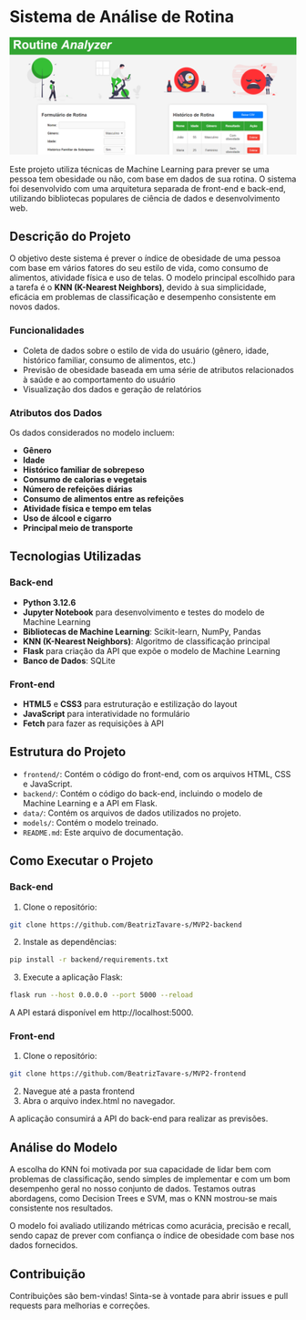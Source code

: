 ﻿# Sistema de Análise de Rotina

![Tela do Sistema](https://github.com/BeatrizTavare-s/MVP2-frontend/blob/main/assets/tela.PNG)

Este projeto utiliza técnicas de Machine Learning para prever se uma pessoa tem obesidade ou não, com base em dados de sua rotina. O sistema foi desenvolvido com uma arquitetura separada de front-end e back-end, utilizando bibliotecas populares de ciência de dados e desenvolvimento web.

## Descrição do Projeto

O objetivo deste sistema é prever o índice de obesidade de uma pessoa com base em vários fatores do seu estilo de vida, como consumo de alimentos, atividade física e uso de telas. O modelo principal escolhido para a tarefa é o **KNN (K-Nearest Neighbors)**, devido à sua simplicidade, eficácia em problemas de classificação e desempenho consistente em novos dados.

### Funcionalidades

- Coleta de dados sobre o estilo de vida do usuário (gênero, idade, histórico familiar, consumo de alimentos, etc.)
- Previsão de obesidade baseada em uma série de atributos relacionados à saúde e ao comportamento do usuário
- Visualização dos dados e geração de relatórios

### Atributos dos Dados

Os dados considerados no modelo incluem:

- **Gênero**
- **Idade** 
- **Histórico familiar de sobrepeso**
- **Consumo de calorias e vegetais**
- **Número de refeições diárias**
- **Consumo de alimentos entre as refeições**
- **Atividade física e tempo em telas**
- **Uso de álcool e cigarro**
- **Principal meio de transporte**

## Tecnologias Utilizadas

### Back-end

- **Python 3.12.6**
- **Jupyter Notebook** para desenvolvimento e testes do modelo de Machine Learning
- **Bibliotecas de Machine Learning**: Scikit-learn, NumPy, Pandas
- **KNN (K-Nearest Neighbors)**: Algoritmo de classificação principal
- **Flask** para criação da API que expõe o modelo de Machine Learning
- **Banco de Dados**: SQLite

### Front-end

- **HTML5** e **CSS3** para estruturação e estilização do layout
- **JavaScript** para interatividade no formulário
- **Fetch** para fazer as requisições à API

## Estrutura do Projeto

- `frontend/`: Contém o código do front-end, com os arquivos HTML, CSS e JavaScript.
- `backend/`: Contém o código do back-end, incluindo o modelo de Machine Learning e a API em Flask.
- `data/`: Contém os arquivos de dados utilizados no projeto.
- `models/`: Contém o modelo treinado.
- `README.md`: Este arquivo de documentação.

## Como Executar o Projeto

### Back-end

1. Clone o repositório:

```bash
git clone https://github.com/BeatrizTavare-s/MVP2-backend
```

2. Instale as dependências:

```bash
pip install -r backend/requirements.txt
```

3. Execute a aplicação Flask:
```bash
flask run --host 0.0.0.0 --port 5000 --reload
```

A API estará disponível em http://localhost:5000.

### Front-end
1. Clone o repositório:
```bash
git clone https://github.com/BeatrizTavare-s/MVP2-frontend
```
2. Navegue até a pasta frontend
3. Abra o arquivo index.html no navegador.

A aplicação consumirá a API do back-end para realizar as previsões.

## Análise do Modelo
A escolha do KNN foi motivada por sua capacidade de lidar bem com problemas de classificação, sendo simples de implementar e com um bom desempenho geral no nosso conjunto de dados. Testamos outras abordagens, como Decision Trees e SVM, mas o KNN mostrou-se mais consistente nos resultados.

O modelo foi avaliado utilizando métricas como acurácia, precisão e recall, sendo capaz de prever com confiança o índice de obesidade com base nos dados fornecidos.

## Contribuição
Contribuições são bem-vindas! Sinta-se à vontade para abrir issues e pull requests para melhorias e correções.
